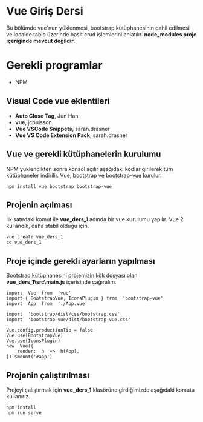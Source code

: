 
# Vue Giriş Dersi

Bu bölümde vue'nun yüklenmesi, bootstrap kütüphanesinin dahil edilmesi ve localde tablo üzerinde basit crud işlemlerini anlatılır. **node_modules proje içeriğinde mevcut değildir.**


# Gerekli programlar

 - NPM

## Visual Code vue eklentileri

 - **Auto Close Tag**,	Jun Han
 - **vue**, jcbuisson
 - **Vue VSCode Snippets**, sarah.drasner
 - **Vue VS Code Extension Pack**, sarah.drasner

## Vue ve gerekli kütüphanelerin kurulumu
NPM yüklendikten sonra konsol açılır aşağıdaki kodlar girilerek tüm kütüphaneler indirilir. Vue, bootstrap ve bootstrap-vue kurulur.

    npm install vue bootstrap bootstrap-vue

## Projenin açılması
İlk satırdaki komut ile **vue_ders_1** adında bir vue kurulumu yapılır. Vue 2 kullandık, daha stabil olduğu için.

    vue create vue_ders_1
    cd vue_ders_1

## Proje içinde gerekli ayarların yapılması
Bootstrap kütüphanesini projemizin kök dosyası olan **vue_ders_1\src\main.js** içerisinde çağıralım.

    import  Vue  from  'vue'
    import { BootstrapVue, IconsPlugin } from  'bootstrap-vue'
    import  App  from  './App.vue'
    
    import  'bootstrap/dist/css/bootstrap.css'
    import  'bootstrap-vue/dist/bootstrap-vue.css'
    
    Vue.config.productionTip = false
    Vue.use(BootstrapVue)
    Vue.use(IconsPlugin)
    new  Vue({
	    render:  h  =>  h(App),
	}).$mount('#app')

## Projenin çalıştırılması
Projeyi çalıştırmak için **vue_ders_1** klasörüne girdiğimizde aşağıdaki komutu kullanırız.

    npm install
    npm run serve
